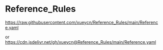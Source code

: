# Reference_Rules
https://raw.githubusercontent.com/xueycn/Reference_Rules/main/Reference.yaml

or
https://cdn.jsdelivr.net/gh/xueycn@Reference_Rules/main/Reference.yaml
